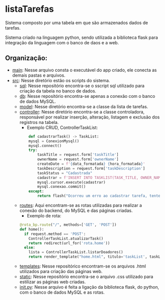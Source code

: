 # listaTarefas
Sistema composto por uma tabela em que são armazenados dados de tarefas.

Sistema criado na linguagem python, sendo utilizada a biblioteca flask para integração da linguagem com o banco de daos e a web.

## Organização:
- [main](main.py): Nesse arquivo consta o executável do app criado, ele conecta as demais pastas e arquivos.
- [src](src): Nesse diretório estão os scripts do sistema.
  * [sql](src/sql): Nesse repositório encontra-se o sscript sql utilizado para criação da tabela no banco de dados.
  * [db](src/db): Nesse repositório encontra-se apenas a conexão com o banco de dados MySQL.
  * [model](src/model): Nesse diretório encontra-se a classe da lista de tarefas.
  * [controller](src/controller): Nesse diretório encontra-se a classe controladora, responsável por realizar inserção, alteração, listagem e exclusão dos registros na tabela.
    - Exemplo CRUD, ControllerTaskList:
    ```python
        def cadastrarTask() -> TaskList:
        mysql = ConexionMysql()
        mysql.connect()
        try:
            taskTitle = request.form['taskTitle']
            ownerName = request.form['ownerName']
            createDate = f'{data_formatada} {hora_formatada}'
            taskDescription = request.form['taskDescription']
            taskStatus = "Cadastrada"
            cadastrar = f'INSERT INTO TASKLIST(TASK_TITLE, OWNER_NAME, CREATE_DATE, TASK_DESCRIPTION, TASK_STATUS) VALUES ("{taskTitle}", "{ownerName}", "{createDate}", "{taskDescription}", "{taskStatus}")'
            mysql.cursor.execute(cadastrar)
            mysql.conexao.commit()
        except:
            return flash("Ocorreu um erro ao cadastrar tarefa, tente novamente.")
    ```
  * [routes](src/routes): Aqui encontram-se as rotas utilizadas para realizar a conexão do backend, do MySQL e das páginas criadas.
    - Exemplo de rota:
    ```python
    @rota_bp.route("/", methods=['GET', 'POST'])
    def home():
      if request.method == 'POST':
        ControllerTaskList.atualizarTask()
        return redirect(url_for('rota.home'))
      else:
        lista = ControllerTaskList.listarDoadores()
        return render_template("home.html", titulo='taskList', taskList = lista)
    ```
  * [templates](src/templates): Nesse repositórico encontram-se os arquivos .html utilizados para criação das páginas web.
  * [static](src/static): Nesse repositório encontra-se o arquivo .css utilizado para estilizar as páginas web criadas.
  * [init.py](src/init.py): Nesse arquivo é feita a ligação da biblioteca flask, do python, com o banco de dados MySQL e as rotas.
